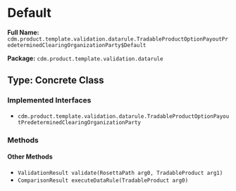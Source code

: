 # Default

**Full Name:** `cdm.product.template.validation.datarule.TradableProductOptionPayoutPredeterminedClearingOrganizationParty$Default`

**Package:** `cdm.product.template.validation.datarule`

## Type: Concrete Class

### Implemented Interfaces

- `cdm.product.template.validation.datarule.TradableProductOptionPayoutPredeterminedClearingOrganizationParty`

### Methods

#### Other Methods

- `ValidationResult validate(RosettaPath arg0, TradableProduct arg1)`
- `ComparisonResult executeDataRule(TradableProduct arg0)`

